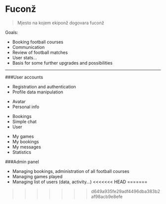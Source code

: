 Fuconž
===================
> Mjesto na kojem ekiponž dogovara fuconž


Goals: 
 - Booking football courses
 - Communication
 - Review of football matches
 - User stats... 
 - Basis for some further upgrades and possibilities


----------

###User accounts
 - Registration and authentication
 - Profile data manipulation
  * Avatar
  * Personal info
 - Bookings
 - Simple chat
 - User
  * My games
  * My bookings
  * My messages
  * Statistics

###Admin panel
 - Managing bookings, administration of all football courses
 - Managing games played
 - Managing list of users (data, activity...)
<<<<<<< HEAD
=======

>>>>>>> d649a935fe29adf4496dba383b2af98acb9e8efe
